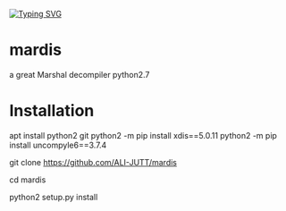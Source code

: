 [![Typing SVG](https://readme-typing-svg.herokuapp.com?color=F70000&background=000000&width=300&lines=Wellcome+To+Mardis.py)](https://git.io/typing-svg)



# mardis
a great Marshal decompiler python2.7
# Installation
apt install python2 git python2 -m pip install xdis==5.0.11
 python2 -m pip install uncompyle6==3.7.4

git clone https://github.com/ALI-JUTT/mardis

cd mardis

 python2 setup.py install




